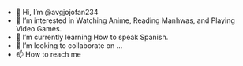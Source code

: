 - 👋 Hi, I’m @avgjojofan234
- 👀 I’m interested in Watching Anime, Reading Manhwas, and Playing Video Games.
- 🌱 I’m currently learning How to speak Spanish.
- 💞️ I’m looking to collaborate on ...
- 📫 How to reach me 

<!---
avgjojofan234/avgjojofan234 is a ✨ special ✨ repository because its `README.md` (this file) appears on your GitHub profile.
You can click the Preview link to take a look at your changes.
--->
